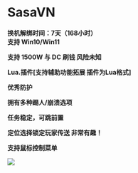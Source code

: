 # SasaVN

**换机解绑时间：7天（168小时）**\
**支持 Win10/Win11**

**支持 1500W 与 DC 刷钱 风险未知**

**Lua.插件\[支持辅助功能拓展 插件为Lua格式]**

**优秀防护**

**拥有多种踢人/崩溃选项**

**任务稳定，可跳前置**

**定位选择锁定玩家传送 非常有趣！**

**支持鼠标控制菜单**

![](../../.gitbook/assets/SasaVN.jpg)
